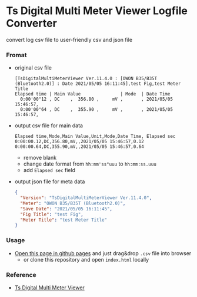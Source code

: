# Ts Digital Multi Meter Viewer Logfile Converter

convert log csv file to user-friendly csv and json file

### Fromat 

* original csv file
    ```csv
    [TsDigitalMultiMeterViewer Ver.11.4.0 : [OWON B35/B35T (Bluetooth2.0)] : Date 2021/05/05 16:11:45],test Fig,test Meter Title
    Elapsed time | Main Value               | Mode  | Date Time
      0:00'00"12 , DC    ,  356.80 ,     mV ,       , 2021/05/05 15:46:57,
      0:00'00"64 , DC    ,  355.90 ,     mV ,       , 2021/05/05 15:46:57,
    ```

* output csv file for main data
    ```csv
    Elapsed time,Mode,Main Value,Unit,Mode,Date Time, Elapsed sec
    0:00:00.12,DC,356.80,mV,,2021/05/05 15:46:57,0.12
    0:00:00.64,DC,355.90,mV,,2021/05/05 15:46:57,0.64
    ```
  * remove blank
  * change date format from `hh:mm'ss"uuu` to `hh:mm:ss.uuu`
  * add `Elapsed sec` field


* output json file for meta data
    ```json
    {
      "Version": "TsDigitalMultiMeterViewer Ver.11.4.0",
      "Meter": "OWON B35/B35T (Bluetooth2.0)",
      "Save Date": "2021/05/05 16:11:45",
      "Fig Title": "test Fig",
      "Meter Title": "test Meter Title"
    }
    ```

### Usage

* [Open this page in github pages](https://skishida.github.io/tsdmmv-csv/index.html) and just drag&drop `.csv` file into browser
  * or clone this repository and open `index.html` locally

### Reference

* [Ts Digital Multi Meter Viewer](http://www.ts-software-jp.net/products/tsdmmview.html)